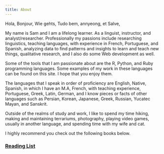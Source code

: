 ```yaml
---
title: About
---
```


Hola, Bonjour, Wie gehts, Tudo bem, annyeong, et Salve, 

My name is Sam and I am a lifelong learner. As a linguist, instructor, and analyst/researcher. Professionally my passions include researching linguistics, teaching languages, with experience in French, Portuguese, and Spanish, analyzing data to find patterns and insights to learn and teach new things, qualitative research, and I also do some Web development as well. 

Some of the tools that I am passionate about are the R, Python, and Ruby programming languages. Some examples of my work in these languages can be found on this site. I hope that you enjoy them. 

The languages that I speak in order of proficiency are English, Native, Spanish, in which I have an M.A, French, with teaching experience, Portuguese, Greek, Latin, German, and I know pieces or facts of other languages such as Persian, Korean, Japanese, Greek, Russian, Yucatec Mayan, and Sanskrit. 

Outside of the realms of study and work, I like to spend my time hiking, making and maintaining terrariums, photography, playing video games, usually in another language, and spending time with my wife and cat. 

I highly recommend you check out the following books below. 
### [Reading List](https://samlj.netlify.app/posts/readinglist/)
